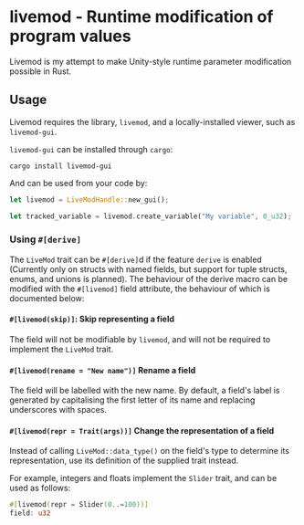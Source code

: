 # livemod - Runtime modification of program values

Livemod is my attempt to make Unity-style runtime parameter modification possible in Rust.

## Usage

Livemod requires the library, `livemod`, and a locally-installed viewer, such as `livemod-gui`.

`livemod-gui` can be installed through `cargo`:

```
cargo install livemod-gui
```

And can be used from your code by:

```rs
let livemod = LiveModHandle::new_gui();

let tracked_variable = livemod.create_variable("My variable", 0_u32);
```

### Using `#[derive]`

The `LiveMod` trait can be `#[derive]`d if the feature `derive` is enabled (Currently only on structs with named fields,
but support for tuple structs, enums, and unions is planned). The behaviour of the derive macro can be modified with the
`#[livemod]` field attribute, the behaviour of which is documented below:

#### `#[livemod(skip)]`: Skip representing a field

The field will not be modifiable by `livemod`, and will not be required to implement the `LiveMod` trait.

#### `#[livemod(rename = "New name")]` Rename a field

The field will be labelled with the new name. By default, a field's label is generated by capitalising the first letter of its
name and replacing underscores with spaces.

#### `#[livemod(repr = Trait(args))]` Change the representation of a field

Instead of calling `LiveMod::data_type()` on the field's type to determine its representation, use its definition of the
supplied trait instead.

For example, integers and floats implement the `Slider` trait, and can be used as follows:

```rs
#[livemod(repr = Slider(0..=100))]
field: u32
```